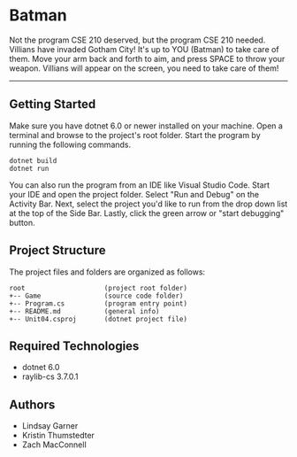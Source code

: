# Batman
Not the program CSE 210 deserved, but the program CSE 210 needed.
Villians have invaded Gotham City! It's up to YOU (Batman) to take
care of them. Move your arm back and forth to aim, and press SPACE 
to throw your weapon. Villians will appear on the screen, you need
to take care of them!

---
## Getting Started
Make sure you have dotnet 6.0 or newer installed on your machine. Open 
a terminal and browse to the project's root folder. Start the program 
by running the following commands.
```
dotnet build
dotnet run 
```
You can also run the program from an IDE like Visual Studio Code. 
Start your IDE and open the project folder. Select "Run and Debug" on 
the Activity Bar. Next, select the project you'd like to run from the 
drop down list at the top of the Side Bar. Lastly, click the green 
arrow or "start debugging" button.

## Project Structure
The project files and folders are organized as follows:
```
root                    (project root folder)
+-- Game                (source code folder)
+-- Program.cs          (program entry point)    
+-- README.md           (general info)
+-- Unit04.csproj       (dotnet project file)
```

## Required Technologies
* dotnet 6.0
* raylib-cs 3.7.0.1

## Authors
* Lindsay Garner
* Kristin Thumstedter
* Zach MacConnell